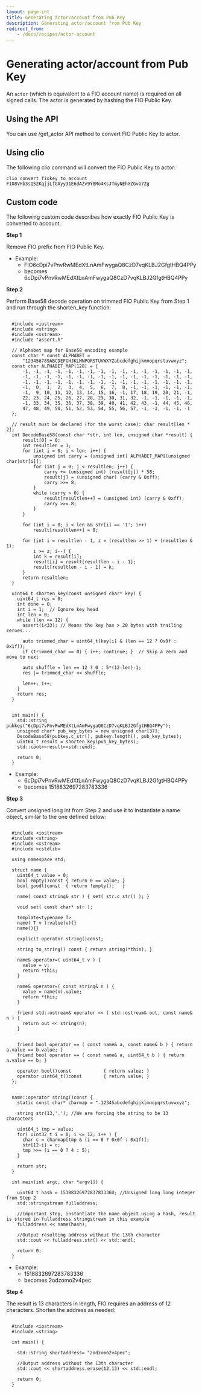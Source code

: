 ```yaml
---
layout: page-int
title: Generating actor/account from Pub Key
description: Generating actor/account from Pub Key
redirect_from:
    - /docs/recipes/actor-account
---
```


# Generating actor/account from Pub Key

An `actor` (which is equivalent to a FIO account name) is required on all signed calls. The actor is generated by hashing the FIO Public Key.

## Using the API

You can use /get_actor API method to convert FIO Public Key to actor.

## Using clio

The following clio command will convert the FIO Public Key to actor:

`clio convert fiokey_to_account FIO8VHb3sQ52KqjjLfGAyy31E6dAZv9Y8Mo4KsJTmyNEhXZGvG7Zg`

## Custom code

The following custom code describes how exactly FIO Public Key is converted to account.

**Step 1**

Remove FIO prefix from FIO Public Key.

* Example:
  * FIO6cDpi7vPnvRwMEdXtLnAmFwygaQ8CzD7vqKLBJ2GfgtHBQ4PPy
  * becomes 6cDpi7vPnvRwMEdXtLnAmFwygaQ8CzD7vqKLBJ2GfgtHBQ4PPy

**Step 2**

Perform Base58 decode operation on trimmed FIO Public Key from Step 1 and run through the shorten_key function:

```

  #include <iostream>
  #include <string>
  #include <sstream>
  #include "assert.h"
  
  // Alphabet map for Base58 encoding example
  const char * const ALPHABET =
      "123456789ABCDEFGHJKLMNPQRSTUVWXYZabcdefghijkmnopqrstuvwxyz";
  const char ALPHABET_MAP[128] = {
      -1, -1, -1, -1, -1, -1, -1, -1, -1, -1, -1, -1, -1, -1, -1, -1,
      -1, -1, -1, -1, -1, -1, -1, -1, -1, -1, -1, -1, -1, -1, -1, -1,
      -1, -1, -1, -1, -1, -1, -1, -1, -1, -1, -1, -1, -1, -1, -1, -1,
      -1,  0,  1,  2,  3,  4,  5,  6,  7,  8, -1, -1, -1, -1, -1, -1,
      -1,  9, 10, 11, 12, 13, 14, 15, 16, -1, 17, 18, 19, 20, 21, -1,
      22, 23, 24, 25, 26, 27, 28, 29, 30, 31, 32, -1, -1, -1, -1, -1,
      -1, 33, 34, 35, 36, 37, 38, 39, 40, 41, 42, 43, -1, 44, 45, 46,
      47, 48, 49, 50, 51, 52, 53, 54, 55, 56, 57, -1, -1, -1, -1, -1
  };
    
  // result must be declared (for the worst case): char result[len * 2];
  int DecodeBase58(const char *str, int len, unsigned char *result) {
      result[0] = 0;
      int resultlen = 1;
      for (int i = 0; i < len; i++) {
          unsigned int carry = (unsigned int) ALPHABET_MAP[(unsigned char)str[i]];
          for (int j = 0; j < resultlen; j++) {
              carry += (unsigned int) (result[j]) * 58;
              result[j] = (unsigned char) (carry & 0xff);
              carry >>= 8;
          }
          while (carry > 0) {
              result[resultlen++] = (unsigned int) (carry & 0xff);
              carry >>= 8;
          }
      }
    
      for (int i = 0; i < len && str[i] == '1'; i++)
          result[resultlen++] = 0;
    
      for (int i = resultlen - 1, z = (resultlen >> 1) + (resultlen & 1);
          i >= z; i--) {
          int k = result[i];
          result[i] = result[resultlen - i - 1];
          result[resultlen - i - 1] = k;
      }
      return resultlen;
  }
  
  uint64_t shorten_key(const unsigned char* key) {
    uint64_t res = 0;
    int done = 0;
    int i = 1;  // Ignore key head
    int len = 0;
    while (len <= 12) {
      assert(i<33); // Means the key has > 20 bytes with trailing zeroes...
    
      auto trimmed_char = uint64_t(key[i] & (len == 12 ? 0x0f : 0x1f));
      if (trimmed_char == 0) { i++; continue; }  // Skip a zero and move to next
    
      auto shuffle = len == 12 ? 0 : 5*(12-len)-1;
      res |= trimmed_char << shuffle;
    
      len++; i++;
    }
    return res;
  }
    
    
  int main() {
    std::string pubkey("6cDpi7vPnvRwMEdXtLnAmFwygaQ8CzD7vqKLBJ2GfgtHBQ4PPy");
    unsigned char* pub_key_bytes = new unsigned char[37];
    DecodeBase58(pubkey.c_str(), pubkey.length(), pub_key_bytes);
    uint64_t result = shorten_key(pub_key_bytes);
    std::cout<<result<<std::endl;
    
    return 0;
  }

```

* Example:
  * 6cDpi7vPnvRwMEdXtLnAmFwygaQ8CzD7vqKLBJ2GfgtHBQ4PPy
  * becomes 1518832697283783336

**Step 3**

Convert unsigned long int from Step 2 and use it to instantiate a name object, similar to the one defined below:

```

  #include <iostream>
  #include <string>
  #include <sstream>
  #include <cstdlib>
  
  using namespace std;
  
  struct name {
    uint64_t value = 0;
    bool empty()const { return 0 == value; }
    bool good()const  { return !empty();   }
    
    name( const string& str ) { set( str.c_str() ); }
    
    void set( const char* str );
    
    template<typename T>
    name( T v ):value(v){}
    name(){}
    
    explicit operator string()const;
    
    string to_string() const { return string(*this); }
    
    name& operator=( uint64_t v ) {
      value = v;
      return *this;
    }
    
    name& operator=( const string& n ) {
      value = name(n).value;
      return *this;
    }
    
    friend std::ostream& operator << ( std::ostream& out, const name& n ) {
      return out << string(n);
    }
    
    
    friend bool operator == ( const name& a, const name& b ) { return a.value == b.value; }
    friend bool operator == ( const name& a, uint64_t b ) { return a.value == b; }
    
    operator bool()const            { return value; }
    operator uint64_t()const        { return value; }
  };
    
    
  name::operator string()const {
    static const char* charmap = ".12345abcdefghijklmnopqrstuvwxyz";
    
    string str(13,'.'); //We are forcing the string to be 13 characters
    
    uint64_t tmp = value;
    for( uint32_t i = 0; i <= 12; i++ ) {
      char c = charmap[tmp & (i == 0 ? 0x0f : 0x1f)];
      str[12-i] = c;
      tmp >>= (i == 0 ? 4 : 5);
    }
    
    return str;
  }
    
  int main(int argc, char *argv[]) {
    
    uint64_t hash = 1518832697283783336U; //Unsigned long long integer from Step 2
    std::stringstream fulladdress;
    
    //Important step, instantiate the name object using a hash, result is stored in fulladdress stringstream in this example
    fulladdress << name(hash);
    
    //Output resulting address without the 13th character
    std::cout << fulladdress.str() << std::endl;
    
    return 0;
  }

```

* Example:
  * 1518832697283783336
  * becomes 2odzomo2v4pec

**Step 4**

The result is 13 characters in length, FIO requires an address of 12 characters. Shorten the address as needed:

```

  #include <iostream>
  #include <string>
  
  int main() {
  
    std::string shortaddress= "2odzomo2v4pec";
  
    //Output address without the 13th character
    std::cout << shortaddress.erase(12,13) << std::endl;
  
    return 0;
  }

```
